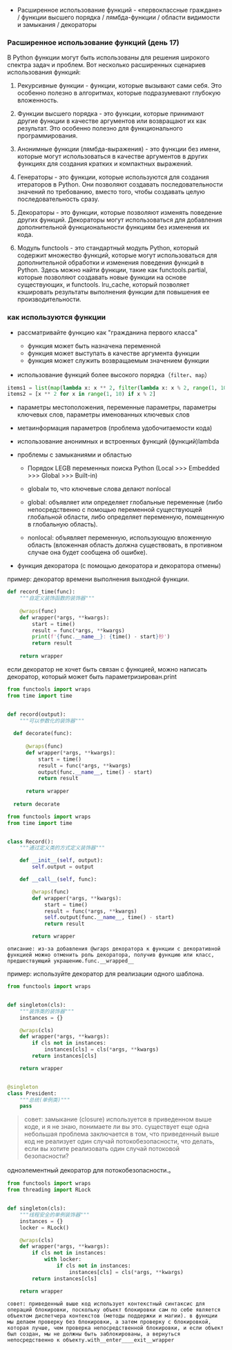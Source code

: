 
- Расширенное использование функций - «первоклассные граждане» / функции высшего порядка / лямбда-функции / области 
  видимости и замыкания / декораторы

### Расширенное использование функций (день 17)

В Python функции могут быть использованы для решения широкого спектра задач и проблем. Вот несколько расширенных 
сценариев использования функций: 

1. Рекурсивные функции - функции, которые вызывают сами себя. Это особенно полезно в алгоритмах, которые 
   подразумевают глубокую вложенность. 

2. Функции высшего порядка - это функции, которые принимают другие функции в качестве аргументов или возвращают их 
   как результат. Это особенно полезно для функционального программирования. 

3. Анонимные функции (лямбда-выражения) - это функции без имени, которые могут использоваться в качестве аргументов 
   в других функциях для создания кратких и компактных выражений. 

4. Генераторы - это функции, которые используются для создания итераторов в Python. Они позволяют создавать 
   последовательности значений по требованию, вместо того, чтобы создавать целую последовательность сразу. 

5. Декораторы - это функции, которые позволяют изменять поведение других функций. Декораторы могут использоваться 
   для добавления дополнительной функциональности функциям без изменения их кода. 

6. Модуль functools - это стандартный модуль Python, который содержит множество функций, которые могут 
   использоваться для дополнительной обработки и изменения поведения функций в Python. Здесь можно найти функции, 
   такие как functools.partial, которые позволяют создавать новые функции на основе существующих, и functools.
   lru_cache, который позволяет кэшировать результаты выполнения функции для повышения ее производительности.   





### как используются функции

- рассматривайте функцию как "гражданина первого класса"

  - функция может быть назначена переменной
  - функция может выступать в качестве аргумента функции
  - функция может служить возвращаемым значением функции

- использование функций более высокого порядка（`filter`、`map`）
```Python
items1 = list(map(lambda x: x ** 2, filter(lambda x: x % 2, range(1, 10))))
items2 = [x ** 2 for x in range(1, 10) if x % 2]
```


- параметры местоположения, переменные параметры, параметры ключевых слов, параметры именованных ключевых слов

- метаинформация параметров (проблема удобочитаемости кода)

- использование анонимных и встроенных функций (функций)lambda

- проблемы с замыканиями и областью

    * Порядок LEGB переменных поиска Python (Local >>> Embedded >>> Global >>> Built-in)

    * globalи то, что ключевые слова делают nonlocal

    * global: объявляет или определяет глобальные переменные (либо непосредственно с помощью переменной существующей глобальной области, либо определяет переменную, помещенную в глобальную область).

    * nonlocal: объявляет переменную, использующую вложенную область (вложенная область должна существовать, в 
  противном случае она будет сообщена об ошибке).

- функция декоратора (с помощью декоратора и декоратора отмены)

пример: декоратор времени выполнения выходной функции.

  ```Python
  def record_time(func):
      """自定义装饰函数的装饰器"""
      
      @wraps(func)
      def wrapper(*args, **kwargs):
          start = time()
          result = func(*args, **kwargs)
          print(f'{func.__name__}: {time() - start}秒')
          return result
          
      return wrapper
  ```

  если декоратор не хочет быть связан с функцией, можно написать декоратор, который может быть параметризирован.print

  ```Python
  from functools import wraps
  from time import time
  
  
  def record(output):
      """可以参数化的装饰器"""
  	
  	def decorate(func):
  		
  		@wraps(func)
  		def wrapper(*args, **kwargs):
  			start = time()
  			result = func(*args, **kwargs)
  			output(func.__name__, time() - start)
  			return result
              
  		return wrapper
  	
  	return decorate
  ```

  ```Python
  from functools import wraps
  from time import time
  
  
  class Record():
      """通过定义类的方式定义装饰器"""
  
      def __init__(self, output):
          self.output = output
  
      def __call__(self, func):
  
          @wraps(func)
          def wrapper(*args, **kwargs):
              start = time()
              result = func(*args, **kwargs)
              self.output(func.__name__, time() - start)
              return result
  
          return wrapper
  ```

  > 

    описание: из-за добавления @wraps декоратора к функции с декоративной функцией можно отменить роль декоратора, получив функцию или класс, предшествующий украшению.func.__wrapped__

  пример: используйте декоратор для реализации одного шаблона.

  ```Python
  from functools import wraps
  
  
  def singleton(cls):
      """装饰类的装饰器"""
      instances = {}
  
      @wraps(cls)
      def wrapper(*args, **kwargs):
          if cls not in instances:
              instances[cls] = cls(*args, **kwargs)
          return instances[cls]
  
      return wrapper
  
  
  @singleton
  class President:
      """总统(单例类)"""
      pass
  ```

  > совет: замыкание (closure) используется в приведенном выше коде, и я не знаю, понимаете ли вы это. существует еще одна небольшая проблема заключается в том, что приведенный выше код не реализует один случай потокобезопасности, что делать, если вы хотите реализовать один случай потоковой безопасности? 

одноэлементный декоратор для потокобезопасности.。

  ```Python
  from functools import wraps
  from threading import RLock
  
  
  def singleton(cls):
      """线程安全的单例装饰器"""
      instances = {}
      locker = RLock()
  
      @wraps(cls)
      def wrapper(*args, **kwargs):
          if cls not in instances:
              with locker:
                  if cls not in instances:
                      instances[cls] = cls(*args, **kwargs)
          return instances[cls]
  
      return wrapper
  ```

  > 

    совет: приведенный выше код использует контекстный синтаксис для операций блокировки, поскольку объект блокировки сам по себе является объектом диспетчера контекстов (методы поддержки и магии). в функции мы делаем проверку без блокировки, а затем проверку с блокировкой, которая лучше, чем проверка непосредственной блокировки, и если объект был создан, мы не должны быть заблокированы, а вернуться непосредственно к объекту.with__enter____exit__wrapper



